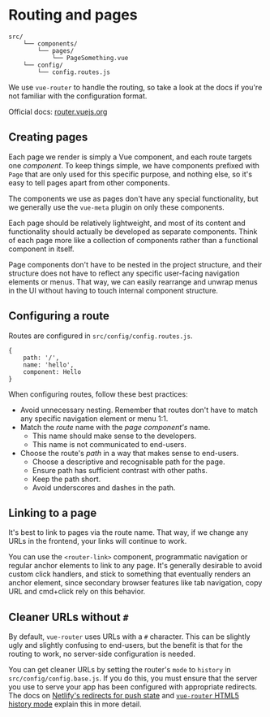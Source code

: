 
# Routing and pages

```
src/
	└── components/
		└── pages/
			└── PageSomething.vue
	└── config/
		└── config.routes.js
```

We use `vue-router` to handle the routing, so take a look at the docs if you're not familiar with the configuration format.

Official docs: [router.vuejs.org](https://router.vuejs.org/en/)

## Creating pages

Each page we render is simply a Vue component, and each route targets one _component_. To keep things simple, we have components prefixed with `Page` that are only used for this specific purpose, and nothing else, so it's easy to tell pages apart from other components.

The components we use as pages don't have any special functionality, but we generally use the `vue-meta` plugin on only these components.

Each page should be relatively lightweight, and most of its content and functionality should actually be developed as separate components. Think of each page more like a collection of components rather than a functional component in itself.

Page components don't have to be nested in the project structure, and their structure does not have to reflect any specific user-facing navigation elements or menus. That way, we can easily rearrange and unwrap menus in the UI without having to touch internal component structure.

## Configuring a route

Routes are configured in `src/config/config.routes.js`.

```
{
	path: '/',
	name: 'hello',
	component: Hello
}
```

When configuring routes, follow these best practices:

- Avoid unnecessary nesting. Remember that routes don't have to match any specific navigation element or menu 1:1.
- Match the _route_ name with the _page component's_ name.
	- This name should make sense to the developers.
	- This name is not communicated to end-users.
- Choose the route's _path_ in a way that makes sense to end-users.
	- Choose a descriptive and recognisable path for the page.
	- Ensure path has sufficient contrast with other paths.
	- Keep the path short.
	- Avoid underscores and dashes in the path.

## Linking to a page

It's best to link to pages via the route name. That way, if we change any URLs in the frontend, your links will continue to work.

You can use the `<router-link>` component, programmatic navigation or regular anchor elements to link to any page. It's generally desirable to avoid custom click handlers, and stick to something that eventually renders an anchor element, since secondary browser features like tab navigation, copy URL and cmd+click rely on this behavior.

## Cleaner URLs without `#`

By default, `vue-router` uses URLs with a `#` character. This can be slightly ugly and slightly confusing to end-users, but the benefit is that for the routing to work, no server-side configuration is needed.

You can get cleaner URLs by setting the router's `mode` to `history` in `src/config/config.base.js`. If you do this, you must ensure that the server you use to serve your app has been configured with appropriate redirects. The docs on [Netlify's redirects for push state](https://www.netlify.com/docs/redirects/#history-pushstate-and-single-page-apps) and [`vue-router` HTML5 history mode](https://router.vuejs.org/en/essentials/history-mode.html) explain this in more detail.

